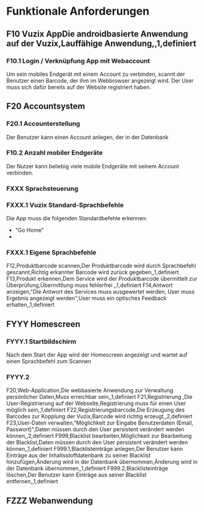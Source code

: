 # Funktionale Anforderungen

## F10 Vuzix AppDie androidbasierte Anwendung auf der Vuzix,Lauffähige Anwendung,,1,definiert

### F10.1 Login / Verknüpfung App mit Webaccount
Um sein mobiles Endgerät mit einem Account zu verbinden, scannt der Benutzer einen Barcode, der ihm im Webbrowser angezeigt wird. Der User muss sich dafür bereits auf der Website registriert haben.

## F20 Accountsystem

### F20.1 Accounterstellung
Der Benutzer kann einen Account anlegen, der in der Datenbank

### F10.2 Anzahl mobiler Endgeräte
Der Nutzer kann  beliebig viele mobile Endgeräte mit seinem Account verbinden.


### FXXX Sprachsteuerung

### FXXX.1 Vuzix Standard-Sprachbefehle
Die App muss die folgenden Standardbefehle erkennen:
* "Go Home"
* 

### FXXX.1 Eigene Sprachbefehle

F12,Produktbarcode scannen,Der Produktbarcode wird durch Sprachbefehl gescannt,Richtig erkannter Barcode wird zurück gegeben,,1,definiert
F13,Produkt erkennen,Dem Service wird der Produktbarcode übermittelt zur Überprüfung,Übermittlung muss fehlerfrei ,,1,definiert
F14,Antwort anzeigen,"Die Antwort des Services muss ausgewertet werden, User muss Ergebnis angezeigt werden",User muss ein optisches Feedback erhalten,,1,definiert

## FYYY Homescreen

### FYYY.1 Startbildschirm
Nach dem Start der App wird der Homescreen angezeigt und wartet auf einen Sprachbefehl zum Scannen

### FYYY.2 

F20,Web-Application,Die webbasierte Anwendung zur Verwaltung persönlicher Daten,Muss erreichbar sein,,1,definiert
F21,Registrierung ,Die User-Registrierung auf der Webseite,Registrierung muss für einen User möglich sein,,1,definiert
F22,Registrierungsbarcode,Die Erzeugung des Barcodes zur Kopplung der Vuzix,Barcode wird richtig erzeugt,,2,definiert
F23,User-Daten verwalten,"Möglichkeit zur Eingabe Benutzerdaten (Email, Passwort)",Daten müssen durch den User persistent verändert werden können,,2,definiert
F999,Blacklist bearbeiten,Möglichkeit zur Bearbeitung der Blacklist,Daten müssen durch den User persistent verändert werden können,,1,definiert
F999.1,Blacklisteinträge anlegen,Der Benutzer kann Einträge aus der Inhaltsstoffdatenbank zu seiner Blacklist hinzufügen,Änderung wird in der Datenbank übernommen,Änderung wird in der Datenbank übernommen,,1,definiert
F999.2,Blacklisteinträge löschen,Der Benutzer kann Einträge aus seiner Blacklist entfernen,,1,definiert

## FZZZ Webanwendung

